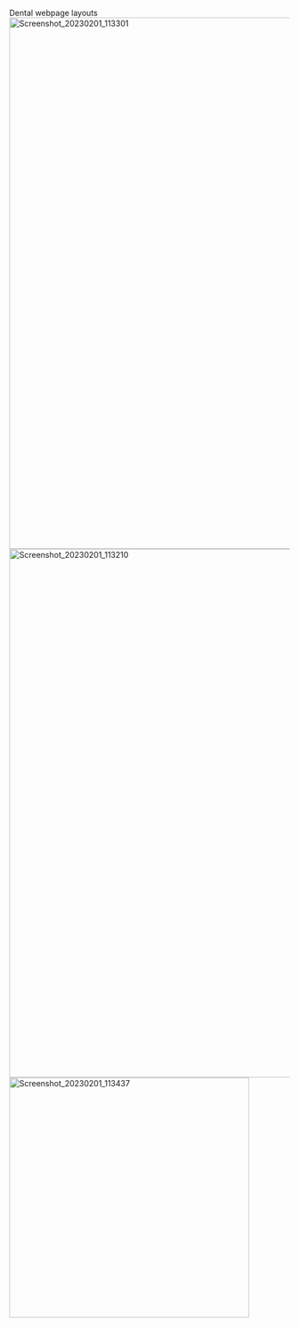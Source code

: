 Dental webpage layouts
<img width="954" alt="Screenshot_20230201_113301" src="https://user-images.githubusercontent.com/123240947/215964824-43757659-c3e2-41dc-9fd2-b1ba139c654c.png">
<img width="949" alt="Screenshot_20230201_113210" src="https://user-images.githubusercontent.com/123240947/215964828-f9908fdd-7bff-4c54-adc5-d615ad0040bc.png">
<img width="431" alt="Screenshot_20230201_113437" src="https://user-images.githubusercontent.com/123240947/215964831-b52ec1a4-b195-48ae-a448-afdbfb16fa48.png">
